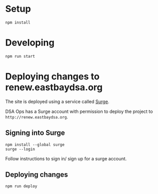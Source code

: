# Setup

```
npm install
```

# Developing

```
npm run start
```

# Deploying changes to renew.eastbaydsa.org

The site is deployed using a service called [Surge](https://surge.sh).

DSA Ops has a Surge account with permission to deploy the project to
`http://renew.eastbaydsa.org`.

## Signing into Surge

```
npm install --global surge
surge --login
```

Follow instructions to sign in/ sign up for a surge account.

## Deploying changes

```
npm run deploy
```
